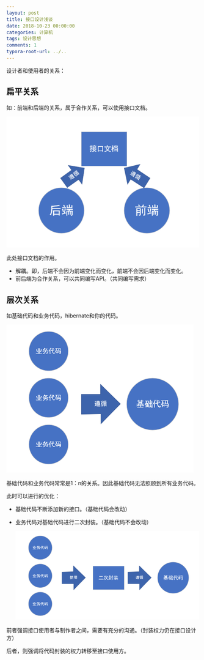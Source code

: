 ```yaml
---
layout: post
title: 接口设计浅谈
date: 2018-10-23 00:00:00
categories: 计算机
tags: 设计思想
comments: 1
typora-root-url: ../..
---
```





设计者和使用者的关系：

## 扁平关系

如：前端和后端的关系，属于合作关系，可以使用接口文档。

![1540227488783](/assets/blog_res/1540227488783.png)



此处接口文档的作用。

- 解耦。即，后端不会因为前端变化而变化，前端不会因后端变化而变化。
- 前后端为合作关系，可以共同编写API。（共同编写需求）

## 层次关系

如基础代码和业务代码，hibernate和你的代码。

![1540229827247](/assets/blog_res/1540229827247.png)

基础代码和业务代码常常是1：n的关系。因此基础代码无法照顾到所有业务代码。

此时可以进行的优化：

- 基础代码不断添加新的接口。（基础代码会改动）

- 业务代码对基础代码进行二次封装。（基础代码不会改动）

  ![1540261641737](/assets/blog_res/1540261641737.png)

前者强调接口使用者与制作者之间，需要有充分的沟通。（封装权力仍在接口设计方）

后者，则强调将代码封装的权力转移至接口使用方。

